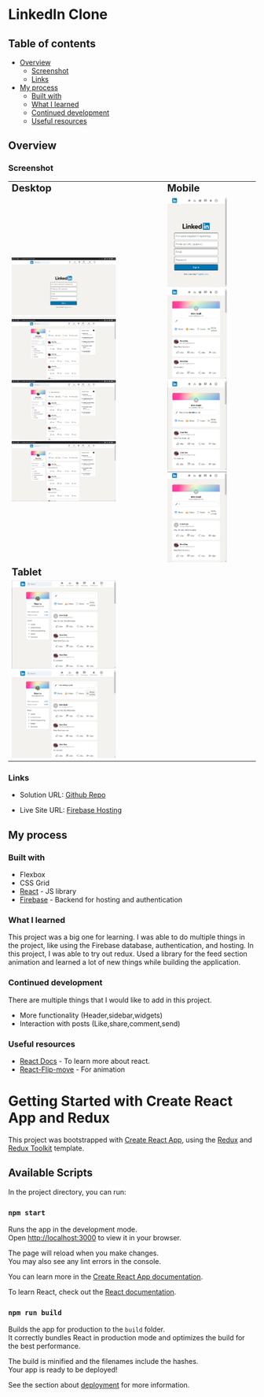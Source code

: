 # LinkedIn Clone

## Table of contents

- [Overview](#overview)
  - [Screenshot](#screenshot)
  - [Links](#links)
- [My process](#my-process)
  - [Built with](#built-with)
  - [What I learned](#what-i-learned)
  - [Continued development](#continued-development)
  - [Useful resources](#useful-resources)

## Overview

### Screenshot

<table>
<tr>
<td><b style="font-size:20px">Desktop</b></td>
<td><b style="font-size:20px">Mobile</b></td>
</tr>
<tr>
<td>
  <img src="./screenshots/Desktop-Login.png" alt="desktop-login" width="70%"/>
  <img src="./screenshots/Desktop-Home.png" alt="desktop-home" width="70%"/>
  <img src="./screenshots/Desktop-Post.png" alt="desktop-Post" width="70%"/>
  <img src="./screenshots/Desktop-Post_added.png" alt="desktop-post_added" width="70%"/>
</td>
<td>
  <img src="./screenshots/Mobile-Login.png" alt="Mobile-login" width="70%">
  <img src="./screenshots/Mobile-Home.png" alt="Mobile-home" width="70%">
  <img src="./screenshots/mobile-Post.png" alt="mobile-Post" width="70%">
  <img src="./screenshots/Mobile-Post_added.png" alt="mobile-post_added" width="70%">
</td>
</tr>
<tr>
<td><b style="font-size:20px">Tablet</b></td>
</tr>
<td>
  <img src="./screenshots/Tablet-Home.png" alt="Tablet-home" width="70%"/>
  <img src="./screenshots/Tablet-Post.png" alt="Tablet-Post" width="70%"/>
</td>

</table>

### Links

- Solution URL: [Github Repo](https://github.com/therahulchaurasia/linkedin-clone)

- Live Site URL: [Firebase Hosting](https://linkedin-clone-fc225.web.app)

## My process

### Built with

- Flexbox
- CSS Grid
- [React](https://reactjs.org/) - JS library
- [Firebase](https://firebase.google.com/) - Backend for hosting and authentication

### What I learned

This project was a big one for learning. I was able to do multiple things in the project, like using the Firebase database, authentication, and hosting. In this project, I was able to try out redux. Used a library for the feed section animation and learned a lot of new things while building the application.

### Continued development

There are multiple things that I would like to add in this project.

- More functionality (Header,sidebar,widgets)
- Interaction with posts (Like,share,comment,send)

### Useful resources

- [React Docs](https://reactjs.org/docs/getting-started.html) - To learn more about react.
- [React-Flip-move](https://www.npmjs.com/package/react-flip-move) - For animation

# Getting Started with Create React App and Redux

This project was bootstrapped with [Create React App](https://github.com/facebook/create-react-app), using the [Redux](https://redux.js.org/) and [Redux Toolkit](https://redux-toolkit.js.org/) template.

## Available Scripts

In the project directory, you can run:

### `npm start`

Runs the app in the development mode.\
Open [http://localhost:3000](http://localhost:3000) to view it in your browser.

The page will reload when you make changes.\
You may also see any lint errors in the console.

You can learn more in the [Create React App documentation](https://facebook.github.io/create-react-app/docs/getting-started).

To learn React, check out the [React documentation](https://reactjs.org/).

### `npm run build`

Builds the app for production to the `build` folder.\
It correctly bundles React in production mode and optimizes the build for the best performance.

The build is minified and the filenames include the hashes.\
Your app is ready to be deployed!

See the section about [deployment](https://facebook.github.io/create-react-app/docs/deployment) for more information.
